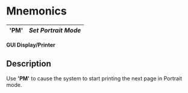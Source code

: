 # Mnemonics   
  
**'PM'** |  **_Set Portrait Mode_**  
---|---  
  
**GUI Display/Printer**

##  Description

Use **'PM'** to cause the system to start printing the next page in Portrait mode.
